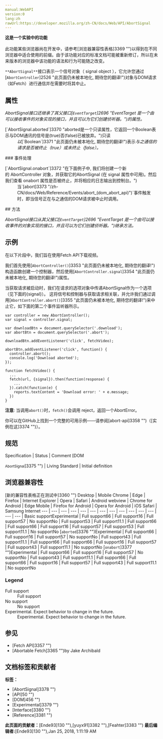 ```yaml
---
manual:WebAPI
version:0
lang:zh
rawUrl:https://developer.mozilla.org/zh-CN/docs/Web/API/AbortSignal
---
```






**这是一个实验中的功能**<br></br>此功能某些浏览器尚在开发中，请参考[浏览器兼容性表格]3369 "")以得到在不同浏览器中适合使用的前缀。由于该功能对应的标准文档可能被重新修订，所以在未来版本的浏览器中该功能的语法和行为可能随之改变。





`**AbortSignal**`接口表示一个信号对象（ signal object ），它允许您通过[`AbortController`]2526 "此页面仍未被本地化, 期待您的翻译!")对象与DOM请求（如Fetch）进行通信并在需要时将其中止。


## 属性<a name="属性"></a>


<em>AbortSignal接口还继承了其父接口[`EventTarget`]2696 "EventTarget 是一个由可以接收事件的对象实现的接口，并且可以为它们创建侦听器。")的属性。</em>

<dl><dt>[`AbortSignal.aborted`]3370 "aborted是一个只读属性，它返回一个Boolean表示与DOM通讯的信号是(true)否(false)已被放弃。")只读</dt><dd><em>以</em>[`Boolean`]3371 "此页面仍未被本地化, 期待您的翻译!")表示<em>与之通信的请求是否被终止（true）或未终止（false）。</em></dd></dl>
### 事件处理<a name="事件处理"></a>
<dl><dt>[`AbortSignal.onabort`]3372 "在下面例子中, 我们将创建一个新的 AbortController 对象，并获取它的AbortSignal (在 signal 属性中可用)。然后我们查看 onabort 属性是否被终止，并将相应的日志输出到控制台。")</dt><dd>当`[abort]3373 "/zh-CN/docs/Web/Reference/Events/abort_(dom_abort_api)")`事件触发时，即当信号正在与之通信的DOM请求被中止时调用。</dd></dl>
## 方法<a name="方法"></a>


<em>AbortSignal接口从其父接口[`EventTarget`]2696 "EventTarget 是一个由可以接收事件的对象实现的接口，并且可以为它们创建侦听器。")继承方法。</em>


## 示例<a name="示例"></a>


在以下片段中，我们旨在使用Fetch API下载视频。



我们首先使用[`AbortController()`]3353 "此页面仍未被本地化, 期待您的翻译!")构造函数创建一个控制器，然后使用[`AbortController.signal`]3354 "此页面仍未被本地化, 期待您的翻译!")属性。



当获取请求被启动时，我们在请求的选项对象中传递AbortSignal作为一个选项（见下面的{signal}）。 这将信号和控制器与获取请求相关联，并允许我们通过调用[`AbortController.abort()`]3355 "此页面仍未被本地化, 期待您的翻译!")来中止它，如下面的第二个事件监听器所示。


```
var controller = new AbortController();
var signal = controller.signal;

var downloadBtn = document.querySelector('.download');
var abortBtn = document.querySelector('.abort');

downloadBtn.addEventListener('click', fetchVideo);

abortBtn.addEventListener('click', function() {
  controller.abort();
  console.log('Download aborted');
});

function fetchVideo() {
  ...
  fetch(url, {signal}).then(function(response) {
    ...
  }).catch(function(e) {
    reports.textContent = 'Download error: ' + e.message;
  })
}
```


**注意**: 当调用`abort()`时，`fetch()`会调用 reject，返回一个AbortError。




你可以在GitHub上找到一个完整的可用示例——请参阅[abort-api]3358 "")（[实例在这]3374 "")）。


## 规范<a name="规范"></a>
Specification | Status | Comment 
[DOM<br></br><small>AbortSignal</small>]3375 "") | Living Standard | Initial definition 


## 浏览器兼容性<a name="浏览器兼容性"></a>
[新的兼容性表格正在测试中<i></i>]3360 "")
<abbr>Desktop<i></i></abbr> | <abbr>Mobile<i></i></abbr> 
<abbr>Chrome<i></i></abbr> | <abbr>Edge<i></i></abbr> | <abbr>Firefox<i></i></abbr> | <abbr>Internet Explorer<i></i></abbr> | <abbr>Opera<i></i></abbr> | <abbr>Safari<i></i></abbr> | <abbr>Android webview<i></i></abbr> | <abbr>Chrome for Android<i></i></abbr> | <abbr>Edge Mobile<i></i></abbr> | <abbr>Firefox for Android<i></i></abbr> | <abbr>Opera for Android<i></i></abbr> | <abbr>iOS Safari<i></i></abbr> | <abbr>Samsung Internet<i></i></abbr> 
 ---  |  ---  |  ---  |  ---  |  ---  |  ---  |  ---  |  ---  |  ---  |  ---  |  ---  |  ---  |  ---  |  ---  | 
Basic support<abbr>Experimental<i></i></abbr> | <abbr>Full support</abbr>66 | <abbr>Full support</abbr>16 | <abbr>Full support</abbr>57 | <abbr>No support</abbr>No | <abbr>Full support</abbr>53 | <abbr>Full support</abbr>11.1 | <abbr>Full support</abbr>66 | <abbr>Full support</abbr>66 | <abbr>Full support</abbr>16 | <abbr>Full support</abbr>57 | <abbr>Full support</abbr>53 | <abbr>Full support</abbr>11.1 | <abbr>No support</abbr>No 
[`aborted`]3376 "")<abbr>Experimental<i></i></abbr> | <abbr>Full support</abbr>66 | <abbr>Full support</abbr>16 | <abbr>Full support</abbr>57 | <abbr>No support</abbr>No | <abbr>Full support</abbr>43 | <abbr>Full support</abbr>11.1 | <abbr>Full support</abbr>66 | <abbr>Full support</abbr>66 | <abbr>Full support</abbr>16 | <abbr>Full support</abbr>57 | <abbr>Full support</abbr>43 | <abbr>Full support</abbr>11.1 | <abbr>No support</abbr>No 
[`onabort`]3377 "")<abbr>Experimental<i></i></abbr> | <abbr>Full support</abbr>66 | <abbr>Full support</abbr>16 | <abbr>Full support</abbr>57 | <abbr>No support</abbr>No | <abbr>Full support</abbr>43 | <abbr>Full support</abbr>11.1 | <abbr>Full support</abbr>66 | <abbr>Full support</abbr>66 | <abbr>Full support</abbr>16 | <abbr>Full support</abbr>57 | <abbr>Full support</abbr>43 | <abbr>Full support</abbr>11.1 | <abbr>No support</abbr>No 


### Legend<a name="Legend"></a>
<dl><dt><abbr>Full support</abbr></dt><dd>Full support</dd><dt><abbr>No support</abbr></dt><dd>No support</dd><dt><abbr>Experimental. Expect behavior to change in the future.<i></i></abbr></dt><dd>Experimental. Expect behavior to change in the future.</dd></dl>

## 参见<a name="参见"></a>

* [Fetch API]3357 "")
* [Abortable Fetch]3365 "")by Jake Archibald



## 文档标签和贡献者
**标签：**
* [AbortSignal]3378 "")
* [API]50 "")
* [DOM]456 "")
* [Experimental]3379 "")
* [Interface]3380 "")
* [Reference]3381 "")

**此页面的贡献者：**[Ende93]130 ""),[yuyx91]3382 ""),[Feahter]3383 "")
**最后编辑者:**[Ende93]130 ""),<time>Jan 25, 2018, 1:11:19 AM</time>


